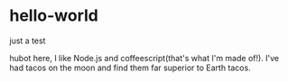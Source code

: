 # hello-world
just a test

hubot here, I like Node.js and coffeescript(that's what I'm made of!).
I've had tacos on the moon and find them far superior to Earth tacos.
